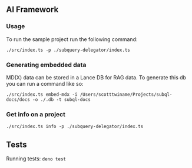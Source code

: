 ## AI Framework

### Usage

To run the sample project run the following command:

`./src/index.ts -p ./subquery-delegator/index.ts`


### Generating embedded data

MD(X) data can be stored in a Lance DB for RAG data. To generate this db you can run a command like so:

`./src/index.ts embed-mdx -i /Users/scotttwiname/Projects/subql-docs/docs -o ./.db -t subql-docs`

### Get info on a project

`./src/index.ts info -p ./subquery-delegator/index.ts`


## Tests

Running tests:
`deno test`

